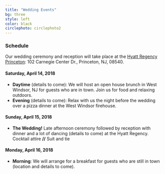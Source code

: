 ```yaml
---
title: "Wedding Events"
bg: three
style: left
color: black
circlephoto: circlephoto2
---
```

### Schedule

Our wedding ceremony and reception will take place at the [Hyatt Regency Princeton](https://princeton.regency.hyatt.com/en/hotel/home.html): 102 Carnegie Center Dr., Princeton, NJ, 08540.

#### Saturday, April 14, 2018
* **Daytime** (details to come): We will host an open house brunch in West Windsor, NJ for guests who are in town. Join us for food and relaxing outdoors.
* **Evening** (details to come): Relax with us the night before the wedding over a pizza dinner at the West Windsor firehouse.

#### Sunday, April 15, 2018
* **The Wedding!** Late afternoon ceremony followed by reception with dinner and a lot of dancing (details to come) at the Hyatt Regency.<br />Cocktail attire **//** Suit and tie 

#### Monday, April 16, 2018
* **Morning**: We will arrange for a breakfast for guests who are still in town (location and details to come).
